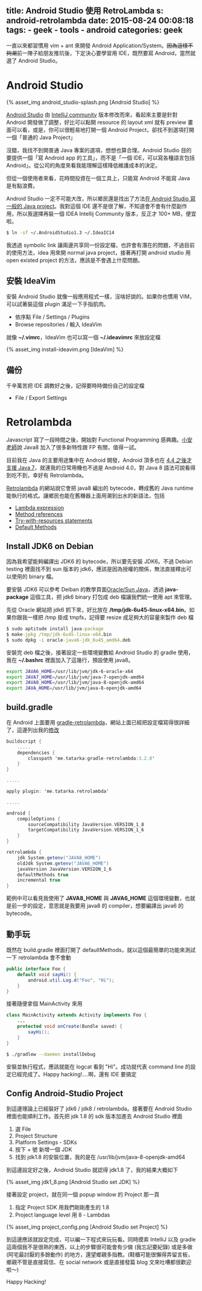 title: Android Studio 使用 RetroLambda
s: android-retrolambda
date: 2015-08-24 00:08:18
tags:
    - geek
    - tools
    - android
categories: geek
---

一直以來都習慣用 vim + ant 來開發 Android Application/System。<del>因為這樣不夠潮</del>前一陣子給朋友推坑後，下定決心要學習用 IDE，既然要寫 Android，當然就選了 Android Studio。

# Android Studio

{% asset_img android_studio-splash.png [Android Studio] %}

[Android Studio](https://href.li/?http://developer.android.com/tools/studio/index.html) 由 [IntelliJ community](https://href.li/?https://www.jetbrains.com/idea/download/) 版本修改而來，看起來主要是針對 Android 開發做了調整，好比可以點開 resource 的 layout xml 就有 preview 畫面可以看，或是，你可以很輕易地打開一個 Android Project，卻找不到選項打開一個「普通的 Java Project」

沒錯，我找不到開普通 Java 專案的選項，想想也算合理。Android Studio 目的要提供一個「寫 Android app 的工具」，而不是「一個 IDE，可以寫各種語言包括 Android」。從公司的角度來看我能理解這樣降低維護成本的決定。

但從一個使用者來看，花時間投資在一個工具上，只能寫 Android 不能寫 Java 是有點浪費。

<!-- more -->

Android Studio 一定不可能大改，所以鄉民還是找出了方法[在 Android Studio 寫一般的 Java project](https://href.li/?http://stackoverflow.com/a/26196451)。我對這個 IDE 還不是很了解，不知道會不會有什麼副作用，所以我選擇再裝一個 IDEA Intellij Community 版本，反正才 100+ MB，便宜啦。

```bash
$ ln -sf ~/.AndroidStudio1.3 ~/.IdeaIC14
```

我透過 symbolic link 讓兩邊共享同一份設定檔，也許會有潛在的問題，不過目前的使用方法，idea 用來開 normal java project，接著再打開 android studio 用 open existed project 的方法，應該是不會遇上什麼問題。

## 安裝 IdeaVim

安裝 Android Studio 就像一般應用程式一樣，沒啥好說的。如果你也慣用 VIM，可以試著裝這個 plugin 滿足一下手指肌肉。

* 依序點 File / Settings / Plugins
* Browse repositories / 輸入 IdeaVim

就像 **~/.vimrc**，IdeaVim 也可以寫一個 **~/.ideavimrc** 來放設定檔

{% asset_img install-ideavim.png [IdeaVim] %}


## 備份

千辛萬苦把 IDE 調教好之後，記得要時時備份自己的設定檔

* File / Export Settings

# Retrolambda

Javascript 寫了一段時間之後，開始對 Functional Programming 感興趣。[小安老師](http://sayuan.github.io/)說 Java8 加入了很多新特性跟 FP 有關，值得一試。

目前我在 Java 的主要用途集中在 Android 開發，Android 頂多也在 [4.4 之後才支援 Java 7](http://tools.android.com/recent/androidstudio032released)，就連我的日常用機也不過是 Android 4.0，對 Java 8 語法可說看得到吃不到，幸好有 Retrolambda。

[Retrolambda](https://github.com/orfjackal/retrolambda) 的網站說它會把 java8 編出的 bytecode，轉成舊的 Java runtime 能執行的格式。讓鄉民也能在舊機器上面用潮到出水的新語法，包括

* [Lambda expression](https://docs.oracle.com/javase/tutorial/java/javaOO/lambdaexpressions.html)
* [Method references](https://docs.oracle.com/javase/tutorial/java/javaOO/methodreferences.html)
* [Try-with-resources statements](https://docs.oracle.com/javase/tutorial/essential/exceptions/tryResourceClose.html)
* [Default Methods](https://docs.oracle.com/javase/tutorial/java/IandI/defaultmethods.html)

## Install JDK6 on Debian

因為我希望能夠編譯出 JDK6 的 bytecode，所以要先安裝 JDK6。不過 Debian testing 裡面找不到 sun 版本的 jdk6，應該是因為授權的關係，無法直接釋出可以使用的 binary 檔。

要安裝 JDK6 可以參考 Deiban 的教學頁面[Oracle/Sun Java](https://wiki.debian.org/Java/Sun)，透過 **java-package** 這個工具，把 jdk6 binary 打包成 deb 檔讓我們統一使用 apt 來管理。

先從 Oracle 網站把 jdk6 抓下來，好比放在 **/tmp/jdk-6u45-linux-x64.bin**。如果你跟我一樣把 /tmp 掛成 tmpfs，記得要 resize 成足夠大的容量來製作 deb 檔

```cmd
$ sudo aptitude install java-package
$ make-jpkg /tmp/jdk-6u45-linux-x64.bin
$ sudo dpkg -i oracle-java6-jdk_6u45_amd64.deb
```

安裝完 deb 檔之後，接著設定一些環境變數給 Android Studio 的 gradle 使用，我在 **~/.bashrc** 裡面加入了這幾行，預設使用 java8。

```bash
export JAVA6_HOME=/usr/lib/jvm/jdk-6-oracle-x64
export JAVA7_HOME=/usr/lib/jvm/java-7-openjdk-amd64
export JAVA8_HOME=/usr/lib/jvm/java-8-openjdk-amd64
export JAVA_HOME=/usr/lib/jvm/java-8-openjdk-amd64
```

## build.gradle

在 Android 上面要用 [gradle-retrolambda](https://github.com/evant/gradle-retrolambda)，網站上面已經把設定檔寫得很詳細了，這邊列出我的[修改](https://github.com/walkingice/momome/commit/fa1e5746b7e276d2e7c933fa3dc8d0257651d6e0)


```scala
buildscript {
    .....
    dependencies {
        classpath 'me.tatarka:gradle-retrolambda:3.2.0'
    }
}

.....

apply plugin: 'me.tatarka.retrolambda'

.....

android {
    compileOptions {
        sourceCompatibility JavaVersion.VERSION_1_8
        targetCompatibility JavaVersion.VERSION_1_6
    }
}

retrolambda {
    jdk System.getenv("JAVA8_HOME")
    oldJdk System.getenv("JAVA6_HOME")
    javaVersion JavaVersion.VERSION_1_6
    defaultMethods true
    incremental true
}
```

範例中可以看見我使用了 **JAVA8_HOME** 與 **JAVA6_HOME** 這個環境變數，也就是前一步的設定，意思就是我要用 java8 的 compiler，想要編譯出 java6 的 bytecode。

## 動手玩

既然在 build.gradle 裡面打開了 defaultMethods，就以這個最簡單的功能來測試一下 retrolambda 會不會動

```java
public interface Foo {
    default void sayHi() {
        android.util.Log.d("Foo", "Hi");
    }
}
```

接著隨便拿個 MainActivity 來用

```java
class MainActivity extends Activity implements Foo {
    ...
    protected void onCreate(Bundle saved) {
        sayHi();
    }
}
```

```bash
$ ./gradlew --daemon installDebug
```

安裝並執行程式，應該就能在 logcat 看到 "Hi"。成功就代表 command line 的設定已經完成了。Happy hacking!....啊，還有 IDE 要搞定

## Config Android-Studio Project

到這邊理論上已經裝好了 jdk6 / jdk8 / retrolambda。接著要在 Android Studio 裡面也能順利工作。首先把 jdk 1.8 的 sdk 版本加進去 Android Studio 裡面

1. 選 File
1. Project Structure
1. Platform Settings - SDKs
1. 按下 + 號 新增一個 JDK
1. 找到 jdk1.8 的安裝位置，我的是在 /usr/lib/jvm/java-8-openjdk-amd64

到這邊設定好之後，Android Studio 就認得 jdk1.8 了，我的結果大概如下

{% asset_img jdk1_8.png [Android Studio set JDK] %}

接著設定 project，就在同一個 popup window 的 Project 那一頁

1. 指定 Project SDK 用我們剛剛產生的 1.8
1. Project language level 用 8 - Lambdas

{% asset_img project_config.png [Android Studio set Project] %}

到這邊應該就設定完成，可以編一下程式來玩玩看。同時摸索 IntelliJ 以及 gradle 這兩個我不是很熟的東西，以上的步驟很可能會有少做 (我忘記要紀錄) 或是多做 (阿宅最討厭的多餘動作) 的地方，還望鄉親多指教。(鞋櫃可能很懶得弄留言板，鄉親不管是直接寫信、在 social network 或是直接發篇 blog 文來吐嘈都很歡迎啦～)

Happy Hacking!

